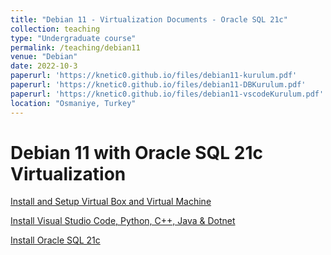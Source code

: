 ```yaml
---
title: "Debian 11 - Virtualization Documents - Oracle SQL 21c"
collection: teaching
type: "Undergraduate course"
permalink: /teaching/debian11
venue: "Debian"
date: 2022-10-3
paperurl: 'https://knetic0.github.io/files/debian11-kurulum.pdf'
paperurl: 'https://knetic0.github.io/files/debian11-DBKurulum.pdf'
paperurl: 'https://knetic0.github.io/files/debian11-vscodeKurulum.pdf'
location: "Osmaniye, Turkey"
---
```


Debian 11 with Oracle SQL 21c Virtualization
======

[Install and Setup Virtual Box and Virtual Machine](https://knetic0.github.io/files/debian11-kurulum.pdf)

[Install Visual Studio Code, Python, C++, Java & Dotnet](https://knetic0.github.io/files/debian11-vscodeKurulum.pdf)

[Install Oracle SQL 21c](https://knetic0.github.io/files/debian11-DBKurulumu.pdf)